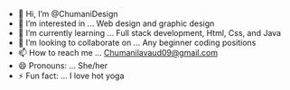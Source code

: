- 👋 Hi, I’m @ChumaniDesign
- 👀 I’m interested in ... Web design and graphic design
- 🌱 I’m currently learning ... Full stack development, Html, Css, and Java
- 💞️ I’m looking to collaborate on ... Any beginner coding positions
- 📫 How to reach me ... Chumanilavaud09@gmail.com
- 😄 Pronouns: ... She/her
- ⚡ Fun fact: ... I love hot yoga

<!---
ChumaniDesign/ChumaniDesign is a ✨ special ✨ repository because its `README.md` (this file) appears on your GitHub profile.
You can click the Preview link to take a look at your changes.
--->
